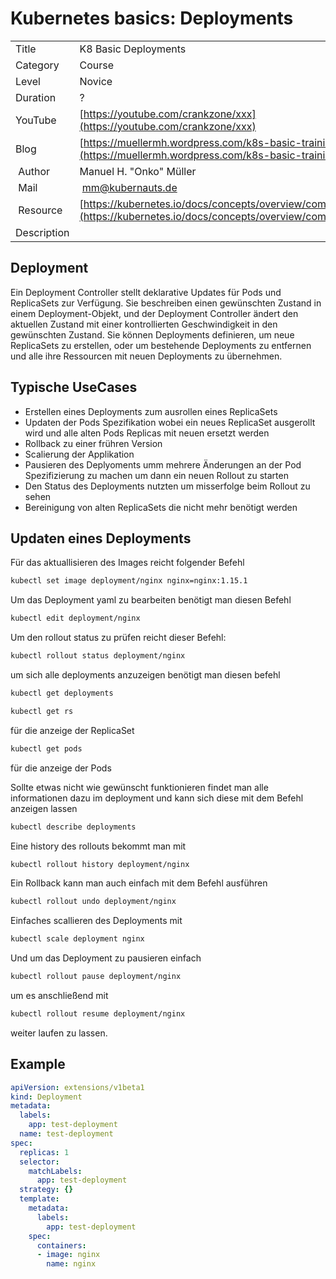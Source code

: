 # Kubernetes basics: Deployments

|||
|---|---|
| Title | K8 Basic Deployments |
| Category | Course |
| Level | Novice |
| Duration | ? |
| YouTube | [https://youtube.com/crankzone/xxx](https://youtube.com/crankzone/xxx) |
| Blog | [https://muellermh.wordpress.com/k8s-basic-training-etcd](https://muellermh.wordpress.com/k8s-basic-training-etcd)  |
| Author | Manuel H. "Onko" Müller |
| Mail | mm@kubernauts.de |
| Resource | [https://kubernetes.io/docs/concepts/overview/components/](https://kubernetes.io/docs/concepts/overview/components/) |
| Description |  |

## Deployment

Ein Deployment Controller stellt deklarative Updates für Pods und ReplicaSets zur Verfügung.
Sie beschreiben einen gewünschten Zustand in einem Deployment-Objekt, und der Deployment Controller ändert den aktuellen Zustand mit einer kontrollierten Geschwindigkeit in den gewünschten Zustand. Sie können Deployments definieren, um neue ReplicaSets zu erstellen, oder um bestehende Deployments zu entfernen und alle ihre Ressourcen mit neuen Deployments zu übernehmen.

## Typische UseCases

- Erstellen eines Deployments zum ausrollen eines ReplicaSets
- Updaten der Pods Spezifikation wobei ein neues ReplicaSet ausgerollt wird und alle alten Pods Replicas mit neuen ersetzt werden
- Rollback zu einer frühren Version
- Scalierung der Applikation
- Pausieren des Deplyoments umm mehrere Änderungen an der Pod Spezifizierung zu machen um dann ein neuen Rollout zu starten
- Den Status des Deployments nutzten um misserfolge beim Rollout zu sehen
- Bereinigung von alten ReplicaSets die nicht mehr benötigt werden

## Updaten eines Deployments

Für das aktuallisieren des Images reicht folgender Befehl

```bash
kubectl set image deployment/nginx nginx=nginx:1.15.1
```

Um das Deployment yaml zu bearbeiten benötigt man diesen Befehl

```bash
kubectl edit deployment/nginx
```

Um den rollout status zu prüfen reicht dieser Befehl:

```bash
kubectl rollout status deployment/nginx
```

um sich alle deployments anzuzeigen benötigt man diesen befehl

```bash
kubectl get deployments
```

```bash
kubectl get rs
```

 für die anzeige der ReplicaSet

```bash
kubectl get pods
```

für die anzeige der Pods

Sollte etwas nicht wie gewünscht funktionieren findet man alle informationen dazu im deployment und kann sich diese mit dem Befehl anzeigen lassen

```bash
kubectl describe deployments
```

Eine history des rollouts bekommt man mit

```bash
kubectl rollout history deployment/nginx
```

Ein Rollback kann man auch einfach mit dem Befehl ausführen

```bash
kubectl rollout undo deployment/nginx
```

Einfaches scallieren des Deployments mit

```bash
kubectl scale deployment nginx
```

Und um das Deployment zu pausieren einfach  

```bash
kubectl rollout pause deployment/nginx
```

um es anschließend mit

```bash
kubectl rollout resume deployment/nginx
```

weiter laufen zu lassen.

## Example

```yaml
apiVersion: extensions/v1beta1
kind: Deployment
metadata:
  labels:
    app: test-deployment
  name: test-deployment
spec:
  replicas: 1
  selector:
    matchLabels:
      app: test-deployment
  strategy: {}
  template:
    metadata:
      labels:
        app: test-deployment
    spec:
      containers:
      - image: nginx
        name: nginx
```